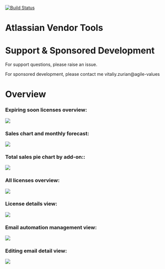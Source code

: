 [![Build Status](https://travis-ci.org/thecatontheflat/atlassian-vendor-tools.svg?branch=master)](https://travis-ci.org/thecatontheflat/atlassian-vendor-tools)

Atlassian Vendor Tools
===============

# Support & Sponsored Development

For support questions, please raise an issue.

For sponsored development, please contact me vitaliy.zurian@agile-values

# Overview

### Expiring soon licenses overview:
![](https://raw.githubusercontent.com/thecatontheflat/atlassian-marketplace-tools/master/docs/1.png)

### Sales chart and monthly forecast:
![](https://raw.githubusercontent.com/thecatontheflat/atlassian-marketplace-tools/master/docs/2.png)

### Total sales pie chart by add-on::
![](https://raw.githubusercontent.com/thecatontheflat/atlassian-marketplace-tools/master/docs/3.png)

### All licenses overview:
![](https://raw.githubusercontent.com/thecatontheflat/atlassian-marketplace-tools/master/docs/4.png)

### License details view:
![](https://raw.githubusercontent.com/thecatontheflat/atlassian-marketplace-tools/master/docs/7.png)

### Email automation management view:
![](https://raw.githubusercontent.com/thecatontheflat/atlassian-marketplace-tools/master/docs/6.png)

### Editing email detail view:
![](https://raw.githubusercontent.com/thecatontheflat/atlassian-marketplace-tools/master/docs/5.png)
